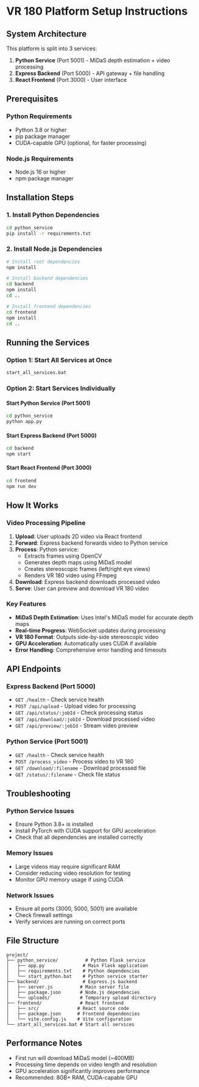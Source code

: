 # VR 180 Platform Setup Instructions

## System Architecture

This platform is split into 3 services:
1. **Python Service** (Port 5001) - MiDaS depth estimation + video processing
2. **Express Backend** (Port 5000) - API gateway + file handling
3. **React Frontend** (Port 3000) - User interface

## Prerequisites

### Python Requirements
- Python 3.8 or higher
- pip package manager
- CUDA-capable GPU (optional, for faster processing)

### Node.js Requirements
- Node.js 16 or higher
- npm package manager

## Installation Steps

### 1. Install Python Dependencies
```bash
cd python_service
pip install -r requirements.txt
```

### 2. Install Node.js Dependencies
```bash
# Install root dependencies
npm install

# Install backend dependencies
cd backend
npm install
cd ..

# Install frontend dependencies
cd frontend
npm install
cd ..
```

## Running the Services

### Option 1: Start All Services at Once
```bash
start_all_services.bat
```

### Option 2: Start Services Individually

#### Start Python Service (Port 5001)
```bash
cd python_service
python app.py
```

#### Start Express Backend (Port 5000)
```bash
cd backend
npm start
```

#### Start React Frontend (Port 3000)
```bash
cd frontend
npm run dev
```

## How It Works

### Video Processing Pipeline

1. **Upload**: User uploads 2D video via React frontend
2. **Forward**: Express backend forwards video to Python service
3. **Process**: Python service:
   - Extracts frames using OpenCV
   - Generates depth maps using MiDaS model
   - Creates stereoscopic frames (left/right eye views)
   - Renders VR 180 video using FFmpeg
4. **Download**: Express backend downloads processed video
5. **Serve**: User can preview and download VR 180 video

### Key Features

- **MiDaS Depth Estimation**: Uses Intel's MiDaS model for accurate depth maps
- **Real-time Progress**: WebSocket updates during processing
- **VR 180 Format**: Outputs side-by-side stereoscopic video
- **GPU Acceleration**: Automatically uses CUDA if available
- **Error Handling**: Comprehensive error handling and timeouts

## API Endpoints

### Express Backend (Port 5000)
- `GET /health` - Check service health
- `POST /api/upload` - Upload video for processing
- `GET /api/status/:jobId` - Check processing status
- `GET /api/download/:jobId` - Download processed video
- `GET /api/preview/:jobId` - Stream video preview

### Python Service (Port 5001)
- `GET /health` - Check service health
- `POST /process_video` - Process video to VR 180
- `GET /download/:filename` - Download processed file
- `GET /status/:filename` - Check file status

## Troubleshooting

### Python Service Issues
- Ensure Python 3.8+ is installed
- Install PyTorch with CUDA support for GPU acceleration
- Check that all dependencies are installed correctly

### Memory Issues
- Large videos may require significant RAM
- Consider reducing video resolution for testing
- Monitor GPU memory usage if using CUDA

### Network Issues
- Ensure all ports (3000, 5000, 5001) are available
- Check firewall settings
- Verify services are running on correct ports

## File Structure
```
project/
├── python_service/          # Python Flask service
│   ├── app.py              # Main Flask application
│   ├── requirements.txt    # Python dependencies
│   └── start_python.bat    # Python service starter
├── backend/                # Express.js backend
│   ├── server.js          # Main server file
│   ├── package.json       # Node.js dependencies
│   └── uploads/           # Temporary upload directory
├── frontend/              # React frontend
│   ├── src/              # React source code
│   ├── package.json      # Frontend dependencies
│   └── vite.config.js    # Vite configuration
└── start_all_services.bat # Start all services
```

## Performance Notes

- First run will download MiDaS model (~400MB)
- Processing time depends on video length and resolution
- GPU acceleration significantly improves performance
- Recommended: 8GB+ RAM, CUDA-capable GPU

